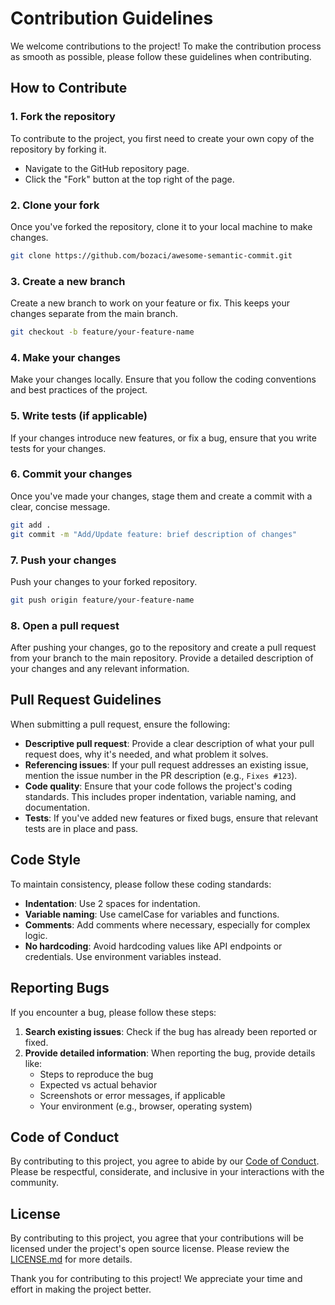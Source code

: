 # Contribution Guidelines

We welcome contributions to the project! To make the contribution process as smooth as possible, please follow these guidelines when contributing.

## How to Contribute

### 1. Fork the repository

To contribute to the project, you first need to create your own copy of the repository by forking it.

- Navigate to the GitHub repository page.
- Click the "Fork" button at the top right of the page.

### 2. Clone your fork

Once you've forked the repository, clone it to your local machine to make changes.

```bash
git clone https://github.com/bozaci/awesome-semantic-commit.git
```

### 3. Create a new branch

Create a new branch to work on your feature or fix. This keeps your changes separate from the main branch.

```bash
git checkout -b feature/your-feature-name
```

### 4. Make your changes

Make your changes locally. Ensure that you follow the coding conventions and best practices of the project.

### 5. Write tests (if applicable)

If your changes introduce new features, or fix a bug, ensure that you write tests for your changes.

### 6. Commit your changes

Once you've made your changes, stage them and create a commit with a clear, concise message.

```bash
git add .
git commit -m "Add/Update feature: brief description of changes"
```

### 7. Push your changes

Push your changes to your forked repository.

```bash
git push origin feature/your-feature-name
```

### 8. Open a pull request

After pushing your changes, go to the repository and create a pull request from your branch to the main repository. Provide a detailed description of your changes and any relevant information.

## Pull Request Guidelines

When submitting a pull request, ensure the following:

- **Descriptive pull request**: Provide a clear description of what your pull request does, why it's needed, and what problem it solves.
- **Referencing issues**: If your pull request addresses an existing issue, mention the issue number in the PR description (e.g., `Fixes #123`).
- **Code quality**: Ensure that your code follows the project's coding standards. This includes proper indentation, variable naming, and documentation.
- **Tests**: If you've added new features or fixed bugs, ensure that relevant tests are in place and pass.

## Code Style

To maintain consistency, please follow these coding standards:

- **Indentation**: Use 2 spaces for indentation.
- **Variable naming**: Use camelCase for variables and functions.
- **Comments**: Add comments where necessary, especially for complex logic.
- **No hardcoding**: Avoid hardcoding values like API endpoints or credentials. Use environment variables instead.

## Reporting Bugs

If you encounter a bug, please follow these steps:

1. **Search existing issues**: Check if the bug has already been reported or fixed.
2. **Provide detailed information**: When reporting the bug, provide details like:
   - Steps to reproduce the bug
   - Expected vs actual behavior
   - Screenshots or error messages, if applicable
   - Your environment (e.g., browser, operating system)

## Code of Conduct

By contributing to this project, you agree to abide by our [Code of Conduct](CODE_OF_CONDUCT.md). Please be respectful, considerate, and inclusive in your interactions with the community.

## License

By contributing to this project, you agree that your contributions will be licensed under the project's open source license. Please review the [LICENSE.md](LICENSE.md) for more details.

Thank you for contributing to this project! We appreciate your time and effort in making the project better.
